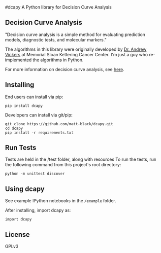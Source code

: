 #dcapy
A Python library for Decision Curve Analysis

## Decision Curve Analysis

"Decision curve analysis is a simple method for evaluating prediction models, diagnostic tests, and molecular markers."

The algorithms in this library were originally developed by [Dr. Andrew Vickers](http://www.mskcc.org/research/epidemiology-biostatistics/health-outcomes/staff/andrew-vickers) at Memorial Sloan Kettering Cancer Center. 
I'm just a guy who re-implemented the algorithms in Python. 

For more information on decision curve analysis, see [here](http://www.mskcc.org/research/epidemiology-biostatistics/health-outcomes/decision-curve-analysis-0). 

## Installing

End users can install via pip:

	pip install dcapy

Developers can install via git/pip:

	git clone https://github.com/matt-black/dcapy.git
	cd dcapy
	pip install -r requirements.txt

## Run Tests

Tests are held in the /test folder, along with resources
To run the tests, run the following command from this project's root directory:
	
	python -m unittest discover

## Using dcapy

See example IPython notebooks in the `/example` folder. 

After installing, import dcapy as:

	import dcapy

## License

GPLv3
